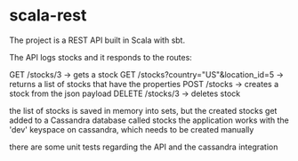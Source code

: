 # scala-rest

The project is a REST API built in Scala with sbt.

The API logs stocks and it responds to the routes:

GET /stocks/3                               -> gets a stock
GET /stocks?country="US"&location_id=5      -> returns a list of stocks that have the properties
POST /stocks                                -> creates a stock from the json payload
DELETE /stocks/3                            -> deletes stock

the list of stocks is saved in memory into sets, but the created stocks get added to a Cassandra database called stocks
the application works with the 'dev' keyspace on cassandra, which needs to be created manually

there are some unit tests regarding the API and the cassandra integration